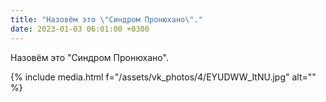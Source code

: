 ```yaml
---
title: "Назовём это \"Синдром Пронюхано\"."
date: 2023-01-03 06:01:00 +0300
---
```


Назовём это "Синдром Пронюхано".

{% include media.html f="/assets/vk_photos/4/EYUDWW_ItNU.jpg" alt="" %}
